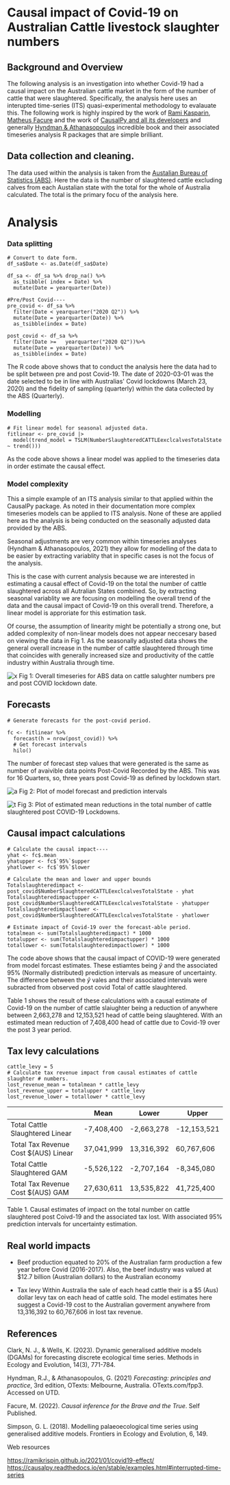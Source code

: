 # Causal impact of Covid-19 on Australian Cattle livestock slaughter numbers

## Background and Overview
The following analysis is an investigation into whether Covid-19 had a causal impact on the Australian cattle market in the form of the number of cattle that were slaughtered. Specifically, the analysis here uses an interupted time-series (ITS) quasi-experimental methodology to evalauate this. The following work is highly inspired by the work of [Rami Kasparin](https://ramikrispin.github.io/2021/01/covid19-effect/), [Matheus Facure](https://matheusfacure.github.io/python-causality-handbook/landing-page.html) and the work of [CausalPy and all its developers](https://causalpy.readthedocs.io/en/stable/examples.html#interrupted-time-series) and generally [Hyndman & Athanasopoulos](https://otexts.com/fpp3/) incredible book and their associated timeseries analysis R packages that are simple brilliant.

## Data collection and cleaning.
The data used within the analysis is taken from the [Austalian Bureau of Statistics (ABS)](https://www.abs.gov.au/statistics/industry/agriculture/livestock-products-australia/latest-release). Here the data is the number of slaughtered cattle excluding calves from each Austalian state with the total for the whole of Australia calculated. The total is the primary focu of the analysis here.

# Analysis

### Data splitting
```{r}
# Convert to date form.
df_sa$Date <- as.Date(df_sa$Date) 

df_sa <- df_sa %>% drop_na() %>% 
  as_tsibble( index = Date) %>% 
  mutate(Date = yearquarter(Date)) 

#Pre/Post Covid----
pre_covid <- df_sa %>%
  filter(Date < yearquarter("2020 Q2")) %>%
  mutate(Date = yearquarter(Date)) %>%
  as_tsibble(index = Date)

post_covid <- df_sa %>%
  filter(Date >=   yearquarter("2020 Q2"))%>%
  mutate(Date = yearquarter(Date)) %>%
  as_tsibble(index = Date)
```
The R code above shows that to conduct the analysis here the data had to be split between pre and post Covid-19. The date of 2020-03-01 was the date selected to be in line with Australias' Covid lockdowns (March 23, 2020) and the fidelity of sampling (quarterly) within the data collected by the ABS (Quarterly).

### Modelling

```
# Fit linear model for seasonal adjusted data.
fitlinear <- pre_covid |>
  model(trend_model = TSLM(NumberSlaughteredCATTLEexclcalvesTotalState ~ trend()))
```
As the code above shows a linear model was applied to the timeseries data in order estimate the causal effect. 

### Model complexity
This a simple example of an ITS analysis similar to that applied within the CausalPy package. As noted in their documentation more complex timeseries models can be applied to ITS analysis. None of these are applied here as the analysis is being conducted on the seasonally adjusted data provided by the ABS.

 Seasonal adjustments are very common within timeseries analyses (Hyndham & Athanasopoulos, 2021) they allow for modelling of the data to be easier by extracting variablity that in specific cases is not the focus of the analysis.
 
  This is the case with current analysis because we are interested in estimating a causal effect of Covid-19 on the total the number of cattle slaughtered across all Autralian States combined. So, by extracting seasonal variablity we are focusing on modelling the overall trend of the data and the causal impact of Covid-19 on this overall trend. Therefore, a linear model is approriate for this estimation task.
  
  Of course, the assumption of linearity might be potentially a strong one, but added complexity of non-linear models does not appear neccesary based on viewing the data in Fig 1. As the seasonally adjusted data shows the general overall increase in the number of cattle slaughtered through time that coincides with generally increased size and productivity of the cattle industry within Australia through time. 

![x](https://github.com/HPCurtis/causalcovidcattle/blob/main/img/timeseries.png?raw=true)
Fig 1: Overall timeseries for ABS data on cattle salughter numbers pre and post COVID lockdown date.
## Forecasts
```
# Generate forecasts for the post-covid period.

fc <- fitlinear %>%
  forecast(h = nrow(post_covid)) %>%
  # Get forecast intervals
  hilo()
```

The number of forecast step values that were generated is the same as number of avaivible data points Post-Covid Recorded by the ABS. This was for 16 Quarters, so, three years post Covid-19 as defined by lockdown start.

![a](https://github.com/HPCurtis/causalcovidcattle/blob/main/img/linearforecast.png?raw=true)
Fig 2: Plot of model forecast and prediction intervals


![t](https://github.com/HPCurtis/causalcovidcattle/blob/main/img/causal_impact.png?raw=true)
Fig 3: Plot of estimated mean reductions in the total number of cattle slaughtered post COVID-19 Lockdowns. 

## Causal impact calculations
```
# Calculate the causal impact----
yhat <- fc$.mean
yhatupper <- fc$`95%`$upper
yhatlower <- fc$`95%`$lower

# Calculate the mean and lower and upper bounds
Totalslaughteredimpact <- post_covid$NumberSlaughteredCATTLEexclcalvesTotalState - yhat 
Totalslaughteredimpactupper <- post_covid$NumberSlaughteredCATTLEexclcalvesTotalState - yhatupper 
Totalslaughteredimpactlower <- post_covid$NumberSlaughteredCATTLEexclcalvesTotalState - yhatlower

# Estimate impact of Covid-19 over the forecast-able period.
totalmean <- sum(Totalslaughteredimpact) * 1000
totalupper <- sum(Totalslaughteredimpactupper) * 1000
totallower <- sum(Totalslaughteredimpactlower) * 1000
```

The code above shows that the causal impact of COVID-19 were generated from model forcast estimates. These estiamtes being $\hat{y}$ and the associated 95% (Normally distributed) prediction intervals as measure of uncertainty. The difference  between the $\hat{y}$ vales and their associated intervals were subracted from observed post covid Total of cattle slaughtered. 

Table 1 shows the result of these calculations with a causal estimate of Covid-19 on the number of cattle slaiughter being a reduction of anywhere between 2,663,278 and 12,153,521 head of cattle being slaughtered. With an estimated mean reduction of 7,408,400 head of cattle due to Covid-19 over the post 3 year period.

## Tax levy calculations
```
cattle_levy = 5 
# Calculate tax revenue impact from causal estimates of cattle slaughter # numbers.
lost_revenue_mean = totalmean * cattle_levy
lost_revenue_upper = totalupper * cattle_levy
lost_revenue_lower = totallower * cattle_levy
```

|                        |Mean|Lower|Upper|
|------------------------|------|---------|---|
| Total Cattle Slaughtered Linear|-7,408,400|-2,663,278|-12,153,521|
| Total Tax Revenue Cost $(AUS) Linear|37,041,999|13,316,392|60,767,606|
| Total Cattle Slaughtered GAM|-5,526,122|-2,707,164|-8,345,080|
| Total Tax Revenue Cost $(AUS) GAM|27,630,611|13,535,822|41,725,400|

Table 1. Causal estimates of impact on the total number on cattle slaughtered post Coivd-19 and the associated tax lost. With associated 95% prediction intervals for uncertainty estimation. 

## Real world impacts

-  Beef production equated to 20% of the Australian farm production a few year before Covid (2016-2017). Also, the beef industry was valued at $12.7 billion (Australian dollars) to the Australian economy 

- Tax levy 
Within Australia the sale of each head cattle their is a $5 (Aus) dollar levy tax on each head of cattle sold. The model estimates here suggest a Covid-19 cost to the Australian goverment anywhere from 13,316,392 to 60,767,606 in lost tax revenue.

## References

Clark, N. J., & Wells, K. (2023). Dynamic generalised additive models (DGAMs) for forecasting discrete ecological time series. Methods in Ecology and Evolution, 14(3), 771-784.

Hyndman, R.J., & Athanasopoulos, G. (2021) *Forecasting: principles and practice*, 3rd edition, OTexts: Melbourne, Australia. OTexts.com/fpp3. Accessed on UTD.

Facure, M. (2022). *Causal inference for the Brave and the True*. Self Published.

Simpson, G. L. (2018). Modelling palaeoecological time series using generalised additive models. Frontiers in Ecology and Evolution, 6, 149.

Web resources

https://ramikrispin.github.io/2021/01/covid19-effect/
https://causalpy.readthedocs.io/en/stable/examples.html#interrupted-time-series